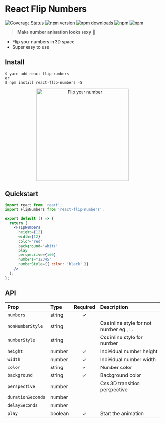 # React Flip Numbers

[![Coverage Status](https://coveralls.io/repos/github/bluebill1049/react-flip-numbers/badge.svg?branch=master)](https://coveralls.io/github/bluebill1049/react-flip-numbers?branch=master)
[![npm version](https://img.shields.io/npm/v/react-flip-numbers.svg?style=flat-square)](https://www.npmjs.com/package/react-flip-numbers)
[![npm downloads](https://img.shields.io/npm/dm/react-flip-numbers.svg?style=flat-square)](https://www.npmjs.com/package/react-flip-numbers)
[![npm](https://img.shields.io/npm/dt/react-flip-numbers.svg?style=flat-square)](https://www.npmjs.com/package/react-flip-numbers)
[![npm](https://img.shields.io/npm/l/react-flip-numbers.svg?style=flat-square)](https://www.npmjs.com/package/react-flip-numbers)

> **Make number animation looks sexy** :clap:

- Flip your numbers in 3D space
- Super easy to use

## Install

    $ yarn add react-flip-numbers
    or
    $ npm install react-flip-numbers -S

<p align="center">
    <img width="300" src="https://raw.githubusercontent.com/bluebill1049/react-flip-numbers/master/flip-ya-numbers.gif" alt="Flip your number" />
</p>

## Quickstart

```jsx
import react from 'react';
import FlipNumbers from 'react-flip-numbers';

export default () => {
  return (
    <FlipNumbers
      height={12}
      width={12}
      color="red"
      background="white"
      play
      perspective={100}
      numbers="12345"
      numberStyle={{ color: 'black' }}
    />
  );
};
```

## API

| Prop              | Type    | Required | Description                              |
| :---------------- | :------ | :------: | :--------------------------------------- |
| `numbers`         | string  |    ✓     |                                          |
| `nonNumberStyle`  | string  |          | Css inline style for not number eg , : . |
| `numberStyle`     | string  |          | Css inline style for number              |
| `height`          | number  |    ✓     | Individual number height                 |
| `width`           | number  |    ✓     | Individual number width                  |
| `color`           | string  |    ✓     | Number color                             |
| `background`      | string  |    ✓     | Background color                         |
| `perspective`     | number  |          | Css 3D transition perspective            |
| `durationSeconds` | number  |          |                                          |
| `delaySeconds`    | number  |          |                                          |
| `play`            | boolean |    ✓     | Start the animation                      |
